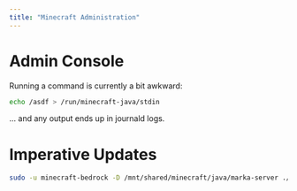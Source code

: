```yaml
---
title: "Minecraft Administration"
---
```


# Admin Console

Running a command is currently a bit awkward:

```bash
echo /asdf > /run/minecraft-java/stdin
```

... and any output ends up in journald logs.

# Imperative Updates

```bash
sudo -u minecraft-bedrock -D /mnt/shared/minecraft/java/marka-server ./update.sh
```
